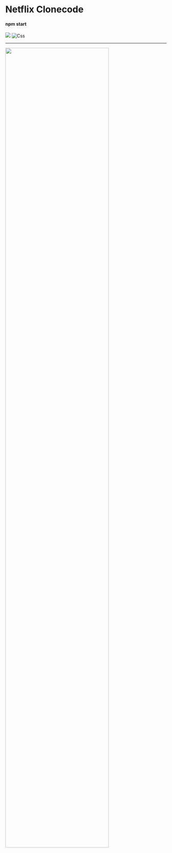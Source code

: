 # Netflix Clonecode
#### npm start

<img src="https://img.shields.io/badge/react-61DAFB?style=for-the-badge&logo=react&logoColor=black"> <img alt="Css" src ="https://img.shields.io/badge/CSS3-1572B6.svg?&style=for-the-badge&logo=CSS3&logoColor=white"/>

---
<img width="80%" src="https://user-images.githubusercontent.com/111646028/211196333-f7da016a-7ce9-4940-a9b7-c790f7ca8877.PNG"/>
